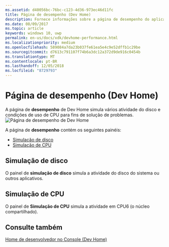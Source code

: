 ```yaml
---
ms.assetid: d40056bc-76bc-c123-4d36-973ec46d11fc
title: Página de desempenho (Dev Home)
description: Fornece informações sobre a página de desempenho do aplicativo Dev Home para o Xbox One.
ms.date: 08/09/2017
ms.topic: article
keywords: windows 10, uwp
permalink: en-us/docs/xdk/devhome-performance.html
ms.localizationpriority: medium
ms.openlocfilehash: 589084a7da23b037fe61ea5e4c9e52dffb1c29be
ms.sourcegitcommit: d7613c791107f74b6a3dc12a372d9de916c0454b
ms.translationtype: MT
ms.contentlocale: pt-BR
ms.lasthandoff: 12/05/2018
ms.locfileid: "8729793"
---
```

# <a name="performance-page-dev-home"></a>Página de desempenho (Dev Home)
   
  
A página de **desempenho** de Dev Home simula vários atividade do disco e condições de uso de CPU para fins de solução de problemas.   
 ![Página de desempenho de Dev Home](images/devhome_performance.png)   
  
A página de **desempenho** contém os seguintes painéis:   
 
   *  [Simulação de disco](#ID4EEB)  
   *  [Simulação de CPU](#ID4EOB)  

 
<a id="ID4EEB"></a>

   

## <a name="disk-simulation"></a>Simulação de disco  
   
  
O painel de **simulação de disco** simula a atividade do disco do sistema ou outros aplicativos.   
  
<a id="ID4EOB"></a>

   

## <a name="cpu-simulation"></a>Simulação de CPU  
   
  
O painel de **Simulação de CPU** simula a atividade em CPU6 (o núcleo compartilhado).   
  
<a id="ID4EYB"></a>

   

## <a name="see-also"></a>Consulte também  
 [Home de desenvolvedor no Console (Dev Home)](dev-home.md)

  